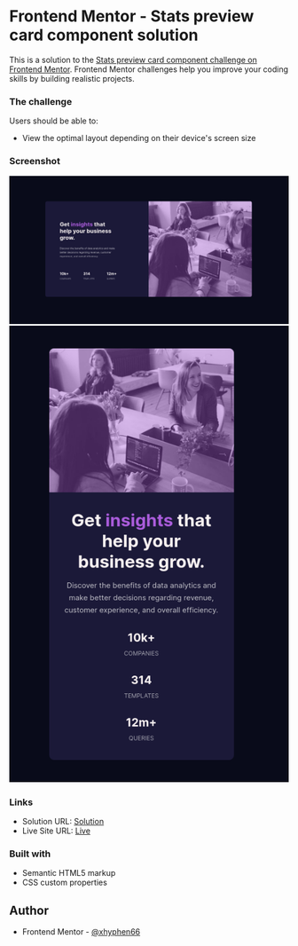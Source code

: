 # Frontend Mentor - Stats preview card component solution

This is a solution to the [Stats preview card component challenge on Frontend Mentor](https://www.frontendmentor.io/challenges/stats-preview-card-component-8JqbgoU62). Frontend Mentor challenges help you improve your coding skills by building realistic projects. 

### The challenge

Users should be able to:

- View the optimal layout depending on their device's screen size

### Screenshot

![](screenshots/desktop.png)
![](screenshots/mobile.png)

### Links

- Solution URL: [Solution](https://github.com/xhyphen66/stats-preview-card-component-main)
- Live Site URL: [Live](https://xhyphen66.github.io/stats-preview-card-component-main/)

### Built with

- Semantic HTML5 markup
- CSS custom properties

## Author

- Frontend Mentor - [@xhyphen66](https://www.frontendmentor.io/profile/xhyphen66)